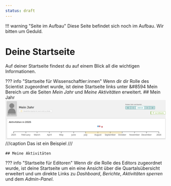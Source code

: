 ```yaml
---
status: draft
---
```

!!! warning "Seite im Aufbau"
    Diese Seite befindet sich noch im Aufbau. Wir bitten um Geduld. 
    
# Deine Startseite

Auf deiner Startseite findest du auf einem Blick all die wichtigen Informationen. 


??? info "Startseite für Wissenschaftler:innen"
    Wenn dir dir Rolle des Scientist zugeordnet wurde, ist deine Startseite links unter &#8594 Mein Bereich um die Seiten *Mein Jahr* und *Meine Aktivitäten* erweitert. 
    ## Mein Jahr
     ![Mein Jahr](screenshots/mysite.png)
    ///caption
    Das ist ein Beispiel
    ///

    ## Meine Aktivitäten


??? info "Startseite für Editoren"
    Wenn dir die Rolle des Editors zugeordnet wurde, ist deine Startseite um ein eine Ansicht über die Quartalsübersicht erweitert und um direkte Links zu *Dashboard*, *Berichte*, *Aktivitäten sperren* und dem *Admin-Panel*.

